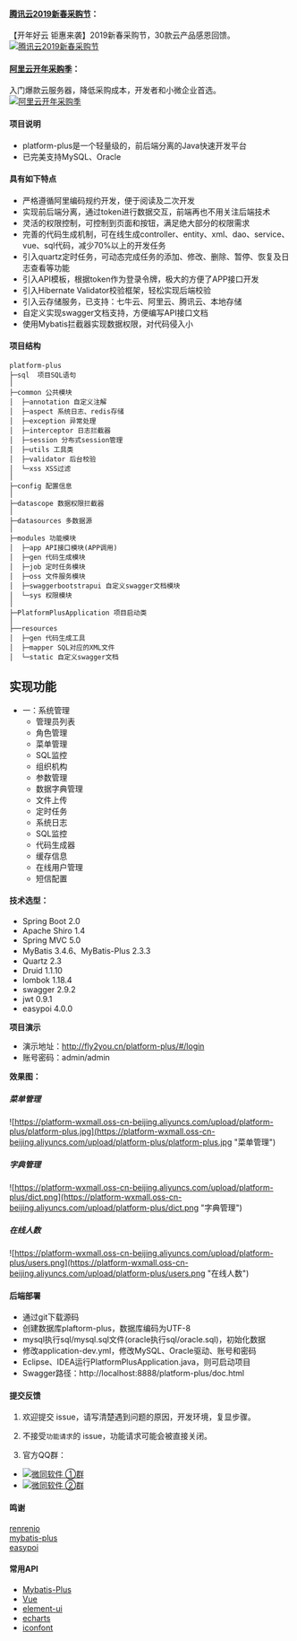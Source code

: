 #### [腾讯云2019新春采购节](https://cloud.tencent.com/redirect.php?redirect=1036&cps_key=30280f92fc381dfc9e1d9e0e23d25a18&from=console)：
【开年好云 钜惠来袭】2019新春采购节，30款云产品感恩回馈。
[![腾讯云2019新春采购节](https://platform-wxmall.oss-cn-beijing.aliyuncs.com/active/tx/520_120.jpg)](https://cloud.tencent.com/redirect.php?redirect=1036&cps_key=30280f92fc381dfc9e1d9e0e23d25a18&from=console)

#### [阿里云开年采购季](https://www.aliyun.com/acts/product-section-2019/new-users?userCode=i8s6n64p)：
入门爆款云服务器，降低采购成本，开发者和小微企业首选。
[![阿里云开年采购季](https://platform-wxmall.oss-cn-beijing.aliyuncs.com/active/ali/540x250.jpg)](https://www.aliyun.com/acts/product-section-2019/new-users?userCode=i8s6n64p)

#### 项目说明
- platform-plus是一个轻量级的，前后端分离的Java快速开发平台
- 已完美支持MySQL、Oracle
 

#### 具有如下特点
- 严格遵循阿里编码规约开发，便于阅读及二次开发
- 实现前后端分离，通过token进行数据交互，前端再也不用关注后端技术
- 灵活的权限控制，可控制到页面和按钮，满足绝大部分的权限需求
- 完善的代码生成机制，可在线生成controller、entity、xml、dao、service、vue、sql代码，减少70%以上的开发任务
- 引入quartz定时任务，可动态完成任务的添加、修改、删除、暂停、恢复及日志查看等功能
- 引入API模板，根据token作为登录令牌，极大的方便了APP接口开发
- 引入Hibernate Validator校验框架，轻松实现后端校验
- 引入云存储服务，已支持：七牛云、阿里云、腾讯云、本地存储
- 自定义实现swagger文档支持，方便编写API接口文档
- 使用Mybatis拦截器实现数据权限，对代码侵入小


#### 项目结构
```
platform-plus
├─sql  项目SQL语句
│
├─common 公共模块
│  ├─annotation 自定义注解
│  ├─aspect 系统日志、redis存储
│  ├─exception 异常处理
│  ├─interceptor 日志拦截器
│  ├─session 分布式session管理
│  ├─utils 工具类
│  ├─validator 后台校验
│  └─xss XSS过滤
│ 
├─config 配置信息
│ 
├─datascope 数据权限拦截器
│ 
├─datasources 多数据源
│ 
├─modules 功能模块
│  ├─app API接口模块(APP调用)
│  ├─gen 代码生成模块
│  ├─job 定时任务模块
│  ├─oss 文件服务模块
│  ├─swaggerbootstrapui 自定义swagger文档模块
│  └─sys 权限模块
│ 
├─PlatformPlusApplication 项目启动类
│  
├──resources 
│  ├─gen 代码生成工具
│  ├─mapper SQL对应的XML文件
│  └─static 自定义swagger文档

```


## 实现功能

* 一：系统管理
    * 管理员列表
    * 角色管理
    * 菜单管理
    * SQL监控
    * 组织机构
    * 参数管理
    * 数据字典管理
    * 文件上传
    * 定时任务
    * 系统日志
    * SQL监控
    * 代码生成器
    * 缓存信息
    * 在线用户管理
    * 短信配置

    
#### 技术选型：
- Spring Boot 2.0
- Apache Shiro 1.4
- Spring MVC 5.0
- MyBatis 3.4.6、MyBatis-Plus 2.3.3
- Quartz 2.3
- Druid 1.1.10
- lombok 1.18.4
- swagger 2.9.2
- jwt 0.9.1
- easypoi 4.0.0


 **项目演示**
- 演示地址：http://fly2you.cn/platform-plus/#/login
- 账号密码：admin/admin


**效果图：**

##### 菜单管理
![https://platform-wxmall.oss-cn-beijing.aliyuncs.com/upload/platform-plus/platform-plus.jpg](https://platform-wxmall.oss-cn-beijing.aliyuncs.com/upload/platform-plus/platform-plus.jpg "菜单管理")
##### 字典管理
![https://platform-wxmall.oss-cn-beijing.aliyuncs.com/upload/platform-plus/dict.png](https://platform-wxmall.oss-cn-beijing.aliyuncs.com/upload/platform-plus/dict.png "字典管理")
##### 在线人数
![https://platform-wxmall.oss-cn-beijing.aliyuncs.com/upload/platform-plus/users.png](https://platform-wxmall.oss-cn-beijing.aliyuncs.com/upload/platform-plus/users.png "在线人数")


#### 后端部署
- 通过git下载源码
- 创建数据库plaftorm-plus，数据库编码为UTF-8
- mysql执行sql/mysql.sql文件(oracle执行sql/oracle.sql)，初始化数据
- 修改application-dev.yml，修改MySQL、Oracle驱动、账号和密码
- Eclipse、IDEA运行PlatformPlusApplication.java，则可启动项目
- Swagger路径：http://localhost:8888/platform-plus/doc.html

#### 提交反馈

1. 欢迎提交 issue，请写清楚遇到问题的原因，开发环境，复显步骤。

2. 不接受`功能请求`的 issue，功能请求可能会被直接关闭。  

3. 官方QQ群：
- <a target="_blank" href="//shang.qq.com/wpa/qunwpa?idkey=ac742b7481b95fac926a3f2196085108bceeebcdf14bd716cbea519751e69445"><img border="0" src="pub.idqqimg.com/wpa/images/group.png" alt="微同软件 ①群" title="微同软件 ①群"></a>
- <a target="_blank" href="//shang.qq.com/wpa/qunwpa?idkey=dcb460bfa21213a2712677bab7292fd8eb2138a1914af5af397b58e7c02690c5"><img border="0" src="pub.idqqimg.com/wpa/images/group.png" alt="微同软件 ②群" title="微同软件 ②群"></a>

#### 鸣谢 

[renrenio](https://www.renren.io)   
[mybatis-plus](http://mp.baomidou.com)  
[easypoi](https://opensource.afterturn.cn)

#### 常用API
- [Mybatis-Plus](https://baomidou.gitee.io/mybatis-plus-doc/#/quick-start)
- [Vue](https://cn.vuejs.org/v2/api/)
- [element-ui](http://element-cn.eleme.io/#/zh-CN/component/installation)
- [echarts](https://www.echartsjs.com/api.html#echarts)
- [iconfont](https://www.iconfont.cn/search/index)